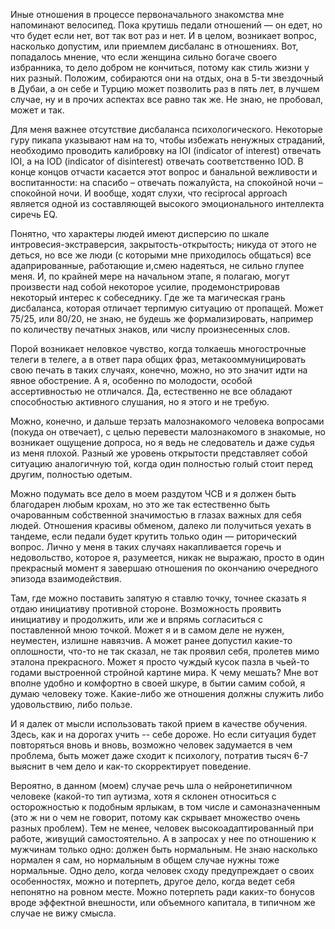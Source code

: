 Иные отношения в процессе первоначального знакомства мне напоминают велосипед. Пока крутишь педали отношений — он едет, но что будет если нет, вот так вот раз и нет.
И в целом, возникает вопрос, насколько допустим, или приемлем дисбаланс в отношениях. Вот, попадалось мнение, что если женщина сильно богаче своего избранника, то дело добром не кончиться, потому как стиль жизни у них разный. Положим, собираются они на отдых, она в 5-ти звездочный в Дубаи, а он себе и Турцию может позволить раз в пять лет, в лучшем случае, ну и в прочих аспектах все равно так же. Не знаю, не пробовал, может и так.

Для меня важнее отсутствие дисбаланса психологического. Некоторые гуру пикапа указывают нам на то, чтобы избежать ненужных страданий, необходимо проводить калибровку на IOI (indicator of interest) отвечать IOI, а на IOD (indicator of disinterest) отвечать соответственно IOD. В конце концов отчасти касается этот вопрос и банальной вежливости и воспитанности: на спасибо – отвечать пожалуйста, на спокойной ночи – спокойной ночи. И вообще, ходят слухи, что reciprocal approach является одной из составляющей высокого эмоционального интеллекта сиречь EQ.

Понятно, что характеры людей имеют дисперсию по шкале интровесия-экстраверсия, закрытость-открытость; никуда от этого не деться, но все же люди (с которыми мне приходилось общаться) все адапрированные, работающие и,смею надеяться, не сильно глупее меня. И, по крайней мере на начальном этапе, я полагаю, могут произвести над собой некоторое усилие, продемонстрировав некоторый интерес к собеседнику. Где же та магическая грань дисбаланса, которая отличает терпимую ситуацию от пропащей. Может 75/25, или 80/20, не знаю, не будешь же формализировать, например по количеству печатных знаков, или числу произнесенных слов.

Порой возникает неловкое чувство, когда толкаешь многострочные телеги в телеге, а в ответ пара общих фраз, метакооммуницировать свою печать в таких случаях, конечно, можно, но это значит идти на явное обострение. А я, особенно по молодости, особой ассертивностью не отличался. Да, естественно не все обладают способностью активного слушания, но я этого и не требую.

Можно, конечно, и дальше терзать малознакомого человека вопросами (покуда он отвечает), с целью перевести малознакомого в знакомые, но возникает ощущение допроса, но я ведь не следователь и даже судья из меня плохой. Разный же уровень открытости представляет собой ситуацию аналогичную той, когда один полностью голый стоит перед другим, полностью одетым.

Можно подумать все дело в моем раздутом ЧСВ и я должен быть благодарен любым крохам, но это же так естественно быть очарованным собственной значимостью в глазах важных для себя людей. Отношения красивы обменом, далеко ли получиться уехать в тандеме, если педали будет крутить только один — риторический вопрос. Лично у меня в таких случаях накапливается горечь и недовольство, которое я, разумеется, никак не выражаю, просто в один прекрасный момент я завершаю отношения по окончанию очередного эпизода взаимодействия. 

Там, где можно поставить запятую я ставлю точку, точнее сказать я отдаю инициативу противной стороне. Возможность проявить инициативу и продолжить, или же и впрямь согласиться с поставленной мною точкой. Может я и в самом деле не нужен, неуместен, излишне навязчив. А может ранее допустил какие-то оплошности, что-то не так сказал, не так проявил себя, пролетев мимо эталона прекрасного. Может я просто чуждый кусок пазла в чьей-то годами выстроенной стройной картине мира. К чему мешать? Мне вот вполне удобно и комфортно в своей шкуре, в бытии самим собой, я думаю человеку тоже. Какие-либо же отношения должны служить либо удовольствию, либо пользе.

И я далек от мысли использовать такой прием в качестве обучения. Здесь, как и на дорогах учить -- себе дороже. Но если ситуация будет повторяться вновь и вновь, возможно человек задумается в чем проблема, быть может даже сходит к психологу, потратив тысяч 6-7 выяснит в чем дело и как-то скорректирует поведение.

Вероятно, в данном (моем) случае речь шла о нейронетипичном человеке (какой-то тип аутизма, хотя я склонен относиться с осторожностью к подобным ярлыкам, в том числе и самоназначенным (это ж ни о чем не говорит, потому как скрывает множество очень разных проблем). Тем не менее, человек высокоадаптированный при работе, живущий самостоятельно. А в запросах у нее по отношению к мужчинам только одно: должен быть нормальным. Не знаю насколько нормален я сам, но нормальным в общем случае нужны тоже нормальные. Одно дело, когда человек сходу предупреждает о своих особенностях, можно и потерпеть, другое дело, когда ведет себя непонятно на ровном месте. Можно потерпеть ради каких-то бонусов вроде эффектной внешности, или объемного капитала, в типичном же случае не вижу смысла.